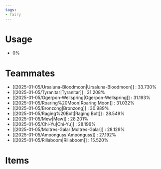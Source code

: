 ```yaml
---
tags:
- fairy
---
```

# Usage
- 0%
# Teammates
- [[2025-01-05/Ursaluna-Bloodmoon|Ursaluna-Bloodmoon]] : 33.730%
- [[2025-01-05/Tyranitar|Tyranitar]] : 31.208%
- [[2025-01-05/Ogerpon-Wellspring|Ogerpon-Wellspring]] : 31.193%
- [[2025-01-05/Roaring%20Moon|Roaring Moon]] : 31.032%
- [[2025-01-05/Bronzong|Bronzong]] : 30.989%
- [[2025-01-05/Raging%20Bolt|Raging Bolt]] : 28.549%
- [[2025-01-05/Mew|Mew]] : 28.201%
- [[2025-01-05/Chi-Yu|Chi-Yu]] : 28.196%
- [[2025-01-05/Moltres-Galar|Moltres-Galar]] : 28.129%
- [[2025-01-05/Amoonguss|Amoonguss]] : 27.192%
- [[2025-01-05/Rillaboom|Rillaboom]] : 15.520%
# Items